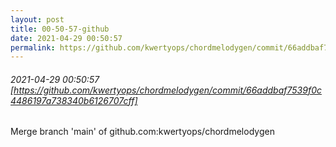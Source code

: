 ```yaml
---
layout: post
title: 00-50-57-github
date: 2021-04-29 00:50:57
permalink: https://github.com/kwertyops/chordmelodygen/commit/66addbaf7539f0c4486197a738340b6126707cff
---
```


###### 2021-04-29 00:50:57 [https://github.com/kwertyops/chordmelodygen/commit/66addbaf7539f0c4486197a738340b6126707cff]
Merge branch 'main' of github.com:kwertyops/chordmelodygen
